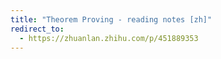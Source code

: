 ```yaml
---
title: "Theorem Proving - reading notes [zh]"
redirect_to:
  - https://zhuanlan.zhihu.com/p/451889353
---
```

